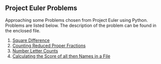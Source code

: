 Project Euler Problems
--------------------------

Approaching some Problems chosen from Project Euler using Python.
Problems are listed below. The description of the problem can be found in the enclosed file.

1. [Square Difference](/SSD.py)
2. [Counting Reduced Proper Fractions](/CountFracts.py)
3. [Number Letter Counts](/LetCount.py)
4. [Calculating the Score of all then Names in a File](/NameScores.py)



